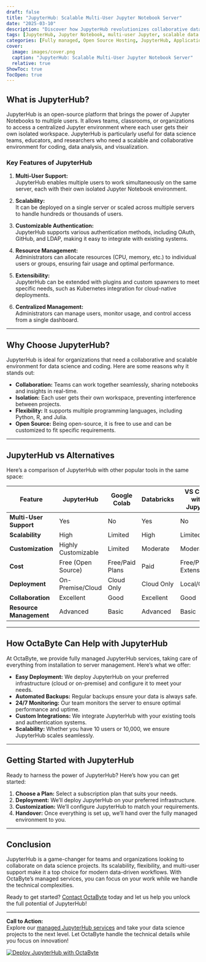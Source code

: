 ```yaml
---
draft: false
title: "JupyterHub: Scalable Multi-User Jupyter Notebook Server"
date: "2025-03-10"
description: "Discover how JupyterHub revolutionizes collaborative data science by providing a scalable, multi-user Jupyter Notebook environment. Learn about its features, benefits, and how it compares to other tools in the market."
tags: [JupyterHub, Jupyter Notebook, multi-user Jupyter, scalable data science, JupyterHub vs alternatives, managed JupyterHub, open-source data science tools, collaborative coding, OctaByte managed services]
categories: [Fully managed, Open Source Hosting, JupyterHub, Applications, Ai Gpu]
cover:
  image: images/cover.png
  caption: "JupyterHub: Scalable Multi-User Jupyter Notebook Server"
  relative: true
ShowToc: true
TocOpen: true
---
```



## What is JupyterHub?

JupyterHub is an open-source platform that brings the power of Jupyter Notebooks to multiple users. It allows teams, classrooms, or organizations to access a centralized Jupyter environment where each user gets their own isolated workspace. JupyterHub is particularly useful for data science teams, educators, and researchers who need a scalable and collaborative environment for coding, data analysis, and visualization.

### Key Features of JupyterHub

1. **Multi-User Support:**  
   JupyterHub enables multiple users to work simultaneously on the same server, each with their own isolated Jupyter Notebook environment.

2. **Scalability:**  
   It can be deployed on a single server or scaled across multiple servers to handle hundreds or thousands of users.

3. **Customizable Authentication:**  
   JupyterHub supports various authentication methods, including OAuth, GitHub, and LDAP, making it easy to integrate with existing systems.

4. **Resource Management:**  
   Administrators can allocate resources (CPU, memory, etc.) to individual users or groups, ensuring fair usage and optimal performance.

5. **Extensibility:**  
   JupyterHub can be extended with plugins and custom spawners to meet specific needs, such as Kubernetes integration for cloud-native deployments.

6. **Centralized Management:**  
   Administrators can manage users, monitor usage, and control access from a single dashboard.

---

## Why Choose JupyterHub?

JupyterHub is ideal for organizations that need a collaborative and scalable environment for data science and coding. Here are some reasons why it stands out:

- **Collaboration:** Teams can work together seamlessly, sharing notebooks and insights in real-time.
- **Isolation:** Each user gets their own workspace, preventing interference between projects.
- **Flexibility:** It supports multiple programming languages, including Python, R, and Julia.
- **Open Source:** Being open-source, it is free to use and can be customized to fit specific requirements.

---

## JupyterHub vs Alternatives

Here’s a comparison of JupyterHub with other popular tools in the same space:

| Feature                | JupyterHub               | Google Colab             | Databricks               | VS Code with Jupyter     |
|------------------------|--------------------------|--------------------------|--------------------------|--------------------------|
| **Multi-User Support** | Yes                      | No                       | Yes                      | No                       |
| **Scalability**        | High                     | Limited                  | High                     | Limited                  |
| **Customization**      | Highly Customizable      | Limited                  | Moderate                 | Moderate                 |
| **Cost**               | Free (Open Source)       | Free/Paid Plans          | Paid                     | Free/Paid Extensions     |
| **Deployment**         | On-Premise/Cloud         | Cloud Only               | Cloud Only               | Local/Cloud              |
| **Collaboration**      | Excellent                | Good                     | Excellent                | Good                     |
| **Resource Management**| Advanced                 | Basic                    | Advanced                 | Basic                    |

---

## How OctaByte Can Help with JupyterHub

At OctaByte, we provide fully managed JupyterHub services, taking care of everything from installation to server management. Here’s what we offer:

- **Easy Deployment:** We deploy JupyterHub on your preferred infrastructure (cloud or on-premise) and configure it to meet your needs.
- **Automated Backups:** Regular backups ensure your data is always safe.
- **24/7 Monitoring:** Our team monitors the server to ensure optimal performance and uptime.
- **Custom Integrations:** We integrate JupyterHub with your existing tools and authentication systems.
- **Scalability:** Whether you have 10 users or 10,000, we ensure JupyterHub scales seamlessly.

---

## Getting Started with JupyterHub

Ready to harness the power of JupyterHub? Here’s how you can get started:

1. **Choose a Plan:** Select a subscription plan that suits your needs.
2. **Deployment:** We’ll deploy JupyterHub on your preferred infrastructure.
3. **Customization:** We’ll configure JupyterHub to match your requirements.
4. **Handover:** Once everything is set up, we’ll hand over the fully managed environment to you.

---

## Conclusion

JupyterHub is a game-changer for teams and organizations looking to collaborate on data science projects. Its scalability, flexibility, and multi-user support make it a top choice for modern data-driven workflows. With OctaByte’s managed services, you can focus on your work while we handle the technical complexities.

Ready to get started? [Contact OctaByte](https://octabyte.io) today and let us help you unlock the full potential of JupyterHub!

---

**Call to Action:**  
Explore our [managed JupyterHub services](https://octabyte.io) and take your data science projects to the next level. Let OctaByte handle the technical details while you focus on innovation!

[![Deploy JupyterHub with OctaByte](/images/deploy-on-octabyte.png)](https://octabyte.io/fully-managed-open-source-services/applications/ai-gpu/jupyterhub)